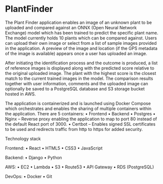 # PlantFinder

The Plant Finder application enables an image of an unknown plant to be uploaded and compared against an ONNX (Open Neural Network Exchange) model which has been trained to predict the specific plant name. The model 
currently holds 10 plants which can be compared against. Users can upload their own image or select from a list of sample images provided in the application. A preview of the image and location (if the GPS metadata of the image is available) appears once a user has uploaded an image. 

After initiating the identification process and the outcome is produced, a list of reference images is displayed along with the predicted score relative to the original uploaded image. The plant with the highest score is the closest match to the current trained images in the model. The comparison results together with user information, comments and the uploaded image can optionally be saved to a PostgreSQL database and S3 storage bucket hosted in AWS. 

The application is containerized and is launched using Docker Compose which orchestrates and enables the sharing of multiple containers within the application. There are 5 containers:
  • Frontend
  • Backend
  • Postgres
  • Nginx – Reverse proxy enabling the application to map to port 80 instead of the default React port of 3000.
  • Certbot – Enables signed SSL certificates to be used and redirects traffic from http to https for added security.

Technology stack

Frontend:
  • React
  • HTML5
  • CSS3
  • JavaScript

Backend:
  • Django
  • Python

AWS:
  • EC2
  • Lambda
  • S3
  • Route53
  • API Gateway
  • RDS (PostgreSQL)

DevOps:
  • Docker
  • Git
